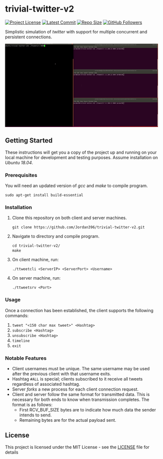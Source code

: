 # trivial-twitter-v2

[![Project License](https://img.shields.io/github/license/jordan396/trivial-twitter-v2.svg)](https://img.shields.io/github/license/jordan396/trivial-twitter-v2.svg)
[![Latest Commit](https://img.shields.io/github/last-commit/jordan396/trivial-twitter-v2/master.svg)](https://img.shields.io/github/last-commit/jordan396/trivial-twitter-v2/master.svg)
[![Repo Size](https://img.shields.io/github/repo-size/jordan396/trivial-twitter-v2.svg)](https://img.shields.io/github/repo-size/jordan396/trivial-twitter-v2.svg)
[![GitHub Followers](https://img.shields.io/github/followers/jordan396.svg?label=Follow)](https://img.shields.io/github/followers/jordan396.svg?label=Follow)

Simplistic simulation of *twitter* with support for multiple concurrent and persistent connections.

![](./gifs/trivial-twitter-v2-demo.gif)

## Getting Started

These instructions will get you a copy of the project up and running on your local machine for development and testing purposes. Assume installation on *Ubuntu 18.04*.

### Prerequisites

You will need an updated version of *gcc* and *make* to compile program.
```
sudo apt-get install build-essential
```

### Installation
1. Clone this repository on both client and server machines.
   ```
   git clone https://github.com/Jordan396/trivial-twitter-v2.git
   ```
2. Navigate to directory and compile program.
   ```
   cd trivial-twitter-v2/
   make
   ```
3. On client machine, run:
   ```
   ./ttweetcli <ServerIP> <ServerPort> <Username>
   ```
4. On server machine, run:
   ```
   ./ttweetsrv <Port>
   ```

### Usage
Once a connection has been established, the client supports the following commands:
1. `tweet​ "<150 char max tweet>" <Hashtag>`
2. `subscribe​ <Hashtag>`
3. `unsubscribe​ <Hashtag>`
4. `timeline`
5. `exit`

### Notable Features
- Client usernames must be unique. The same username may be used after the previous client with that username exits.
- Hashtag `#ALL` is special; clients subscribed to it receive all tweets regardless of associated hashtag.
- Server *forks* a new process for each client connection request.
- Client and server follow the same format for transmitted data. This is necessary for both ends to know when transmission completes. The format is as follows:
  - First RCV_BUF_SIZE bytes are to indicate how much data the sender intends to send.
  - Remaining bytes are for the actual payload sent.

## License
This project is licensed under the MIT License - see the [LICENSE](LICENSE) file for details